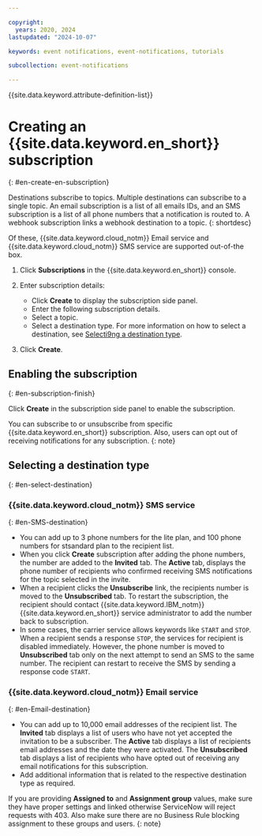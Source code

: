 ```yaml
---

copyright:
  years: 2020, 2024
lastupdated: "2024-10-07"

keywords: event notifications, event-notifications, tutorials

subcollection: event-notifications

---
```


{{site.data.keyword.attribute-definition-list}}

# Creating an {{site.data.keyword.en_short}} subscription
{: #en-create-en-subscription}

Destinations subscribe to topics. Multiple destinations can subscribe to a single topic. An email subscription is a list of all emails IDs, and an SMS subscription is a list of all phone numbers that a notification is routed to. A webhook subscription links a webhook destination to a topic.
{: shortdesc}

Of these, {{site.data.keyword.cloud_notm}} Email service and {{site.data.keyword.cloud_notm}} SMS service are supported out-of-the box.

1. Click **Subscriptions** in the {{site.data.keyword.en_short}} console.

1. Enter subscription details: 

   - Click **Create** to display the subscription side panel.
   - Enter the following subscription details.
   - Select a topic. 
   - Select a destination type. For more information on how to select a destination, see [Selecti9ng a destination type](/docs/event-notifications?topic=event-notifications-en-create-en-subscription). 

1. Click **Create**.

## Enabling the subscription
{: #en-subscription-finish}

Click **Create** in the subscription side panel to enable the subscription.

You can subscribe to or unsubscribe from specific {{site.data.keyword.en_short}} subscription. Also, users can opt out of receiving notifications for any subscription.
{: note}

## Selecting a destination type
{: #en-select-destination}

### {{site.data.keyword.cloud_notm}} SMS service
{: #en-SMS-destination}

- You can add up to 3 phone numbers for the lite plan, and 100 phone numbers for stsandard plan to the recipient list. 
- When you click **Create** subscription after adding the phone numbers, the number are added to the **Invited** tab. The **Active** tab, displays the phone number of recipients who confirmed receiving SMS notifications for the topic selected in the invite.
- When a recipient clicks the **Unsubscribe** link, the recipients number is moved to the **Unsubscribed** tab. To restart the subscription, the recipient should contact {{site.data.keyword.IBM_notm}} {{site.data.keyword.en_short}} service administrator to add the number back to subscription.
- In some cases, the carrier service allows keywords like `START` and `STOP`. When a recipient sends a response `STOP`, the services for recipient is disabled immediately. However, the phone number is moved to **Unsubscribed** tab only on the next attempt to send an SMS to the same number. The recipient can restart to receive the SMS by sending a response code `START`. 

### {{site.data.keyword.cloud_notm}} Email service
{: #en-Email-destination}
   
- You can add up to 10,000 email addresses of the recipient list. The **Invited** tab displays a list of users who have not yet accepted the invitation to be a subscriber. The **Active** tab displays a list of recipients email addresses and the date they were activated. The **Unsubscribed** tab displays a list of recipients who have opted out of receiving any email notifications for this subscription.
- Add additional information that is related to the respective destination type as required.

If you are providing **Assigned to** and **Assignment group** values, make sure they have proper settings and linked otherwise ServiceNow will reject requests with 403. Also make sure there are no Business Rule blocking assignment to these groups and users.
{: note}
         
